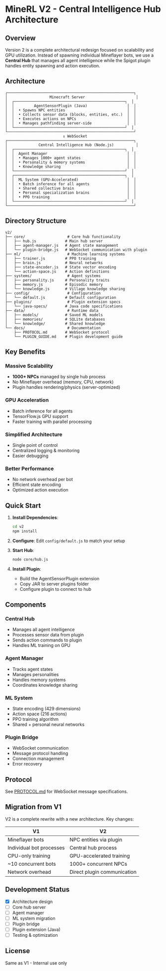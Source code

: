 # MineRL V2 - Central Intelligence Hub Architecture

## Overview

Version 2 is a complete architectural redesign focused on scalability and GPU utilization. Instead of spawning individual Mineflayer bots, we use a **Central Hub** that manages all agent intelligence while the Spigot plugin handles entity spawning and action execution.

## Architecture

```
┌─────────────────────────────────────────────────────────┐
│                   Minecraft Server                       │
│  ┌──────────────────────────────────────────────────┐  │
│  │         AgentSensorPlugin (Java)                  │  │
│  │  • Spawns NPC entities                            │  │
│  │  • Collects sensor data (blocks, entities, etc.)  │  │
│  │  • Executes actions on NPCs                       │  │
│  │  • Manages pathfinding server-side                │  │
│  └──────────────────────────────────────────────────┘  │
└─────────────────────────────────────────────────────────┘
                          ↕ WebSocket
┌─────────────────────────────────────────────────────────┐
│              Central Intelligence Hub (Node.js)          │
│  ┌──────────────────────────────────────────────────┐  │
│  │  Agent Manager                                    │  │
│  │  • Manages 1000+ agent states                     │  │
│  │  • Personality & memory systems                   │  │
│  │  • Knowledge sharing                              │  │
│  └──────────────────────────────────────────────────┘  │
│  ┌──────────────────────────────────────────────────┐  │
│  │  ML System (GPU-Accelerated)                      │  │
│  │  • Batch inference for all agents                 │  │
│  │  • Shared collective brain                        │  │
│  │  • Personal specialization brains                 │  │
│  │  • PPO training                                   │  │
│  └──────────────────────────────────────────────────┘  │
└─────────────────────────────────────────────────────────┘
```

## Directory Structure

```
v2/
├── core/                   # Core hub functionality
│   ├── hub.js             # Main hub server
│   ├── agent-manager.js   # Agent state management
│   └── plugin-bridge.js   # WebSocket communication with plugin
├── ml/                     # Machine learning systems
│   ├── trainer.js         # PPO training
│   ├── brain.js           # Neural networks
│   ├── state-encoder.js   # State vector encoding
│   └── action-space.js    # Action definitions
├── systems/                # Agent systems
│   ├── personality.js     # Personality traits
│   ├── memory.js          # Episodic memory
│   └── knowledge.js       # Village knowledge sharing
├── config/                 # Configuration
│   └── default.js         # Default configuration
├── plugins/                # Plugin extension specs
│   └── java-specs/        # Java code specifications
├── data/                   # Runtime data
│   ├── models/            # Saved ML models
│   ├── memories/          # SQLite databases
│   └── knowledge/         # Shared knowledge
└── docs/                   # Documentation
    ├── PROTOCOL.md        # WebSocket protocol
    └── PLUGIN_GUIDE.md    # Plugin development guide
```

## Key Benefits

### Massive Scalability
- **1000+ NPCs** managed by single hub process
- No Mineflayer overhead (memory, CPU, network)
- Plugin handles rendering/physics (server-optimized)

### GPU Acceleration
- Batch inference for all agents
- TensorFlow.js GPU support
- Faster training with parallel processing

### Simplified Architecture
- Single point of control
- Centralized logging & monitoring
- Easier debugging

### Better Performance
- No network overhead per bot
- Efficient state encoding
- Optimized action execution

## Quick Start

1. **Install Dependencies**:
   ```bash
   cd v2
   npm install
   ```

2. **Configure**:
   Edit `config/default.js` to match your setup

3. **Start Hub**:
   ```bash
   node core/hub.js
   ```

4. **Install Plugin**:
   - Build the AgentSensorPlugin extension
   - Copy JAR to server plugins folder
   - Configure plugin to connect to hub

## Components

### Central Hub
- Manages all agent intelligence
- Processes sensor data from plugin
- Sends action commands to plugin
- Handles ML training on GPU

### Agent Manager
- Tracks agent states
- Manages personalities
- Handles memory systems
- Coordinates knowledge sharing

### ML System
- State encoding (429 dimensions)
- Action space (216 actions)
- PPO training algorithm
- Shared + personal neural networks

### Plugin Bridge
- WebSocket communication
- Message protocol handling
- Connection management
- Error recovery

## Protocol

See [PROTOCOL.md](docs/PROTOCOL.md) for WebSocket message specifications.

## Migration from V1

V2 is a complete rewrite with a new architecture. Key changes:

| V1 | V2 |
|----|-----|
| Mineflayer bots | NPC entities via plugin |
| Individual bot processes | Central hub process |
| CPU-only training | GPU-accelerated training |
| ~10 concurrent bots | 1000+ concurrent NPCs |
| Network overhead | Direct plugin communication |

## Development Status

- [x] Architecture design
- [ ] Core hub server
- [ ] Agent manager
- [ ] ML system migration
- [ ] Plugin bridge
- [ ] Plugin extension (Java)
- [ ] Testing & optimization

## License

Same as V1 - Internal use only
